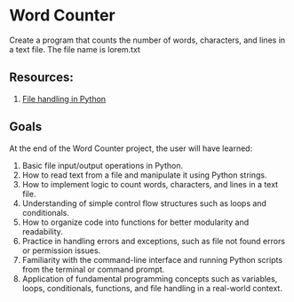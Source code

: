 # Word Counter

<p>Create a program that counts the number of words, characters, and lines in a text file. The file name is lorem.txt</p>

## Resources:

1. [File handling in Python](https://www.youtube.com/watch?v=Sx1Hjr67xO0)

## Goals

<p>At the end of the Word Counter project, the user will have learned:</p>

1. Basic file input/output operations in Python.
2. How to read text from a file and manipulate it using Python strings.
3. How to implement logic to count words, characters, and lines in a text file.
4. Understanding of simple control flow structures such as loops and conditionals.
5. How to organize code into functions for better modularity and readability.
6. Practice in handling errors and exceptions, such as file not found errors or permission issues.
7. Familiarity with the command-line interface and running Python scripts from the terminal or command prompt.
8. Application of fundamental programming concepts such as variables, loops, conditionals, functions, and file handling in a real-world context.
